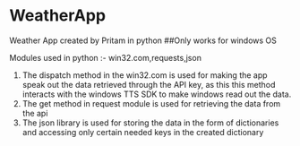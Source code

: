 # WeatherApp
Weather App created by Pritam in python ##Only works for windows OS

Modules used in python :- win32.com,requests,json

1. The dispatch method in the win32.com is used for making the app speak out the data retrieved through the API key, as this this method interacts with the windows TTS SDK to make windows read out the data.
2. The get method in request module is used for retrieving the data from the api
3. The json library is used for storing the data in the form of dictionaries and accessing only certain needed keys in the created dictionary
